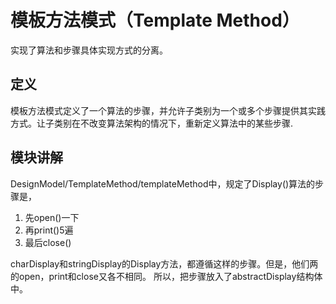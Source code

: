 # 模板方法模式（Template Method）
实现了算法和步骤具体实现方式的分离。
## 定义
模板方法模式定义了一个算法的步骤，并允许子类别为一个或多个步骤提供其实践方式。让子类别在不改变算法架构的情况下，重新定义算法中的某些步骤.

## 模块讲解

DesignModel/TemplateMethod/templateMethod中，规定了Display()算法的步骤是，
1. 先open()一下
2. 再print()5遍
3. 最后close()

charDisplay和stringDisplay的Display方法，都遵循这样的步骤。但是，他们两的open，print和close又各不相同。 所以，把步骤放入了abstractDisplay结构体中。